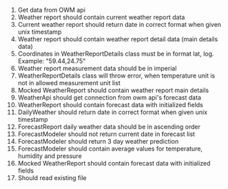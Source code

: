 1. Get data from OWM api
2. Weather report should contain current weather report data
3. Current weather report should return date in correct format when given unix timestamp
4. Weather report should contain weather report detail data (main details data)
5. Coordinates in WeatherReportDetails class must be in format lat, log. Example: "59.44,24.75"
6. Weather report measurement data should be in imperial
7. WeatherReportDetails class will throw error, when temperature unit is not in allowed measurement unit list 
8. Mocked WeatherReport should contain weather report main details
9. WeatherApi should get connection from owm api's forecast data
10. WeatherReport should contain forecast data with initialized fields
11. DailyWeather should return date in correct format when given unix timestamp
12. ForecastReport daily weather data should be in ascending order
13. ForecastModeler should not return current date in forecast list
14. ForecastModeler should return 3 day weather prediction 
15. ForecastModeler should contain average values for temperature, humidity and pressure
16. Mocked WeatherReport should contain forecast data with initialized fields
17. Should read existing file